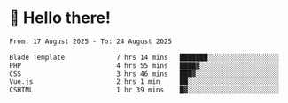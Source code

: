 # 👋 Hello there!

<!--START_SECTION:waka-->

```txt
From: 17 August 2025 - To: 24 August 2025

Blade Template             7 hrs 14 mins   ███████░░░░░░░░░░░░░░░░░░   28.18 %
PHP                        4 hrs 55 mins   ████▓░░░░░░░░░░░░░░░░░░░░   19.17 %
CSS                        3 hrs 46 mins   ███▓░░░░░░░░░░░░░░░░░░░░░   14.72 %
Vue.js                     2 hrs 1 min     ██░░░░░░░░░░░░░░░░░░░░░░░   07.89 %
CSHTML                     1 hr 39 mins    █▓░░░░░░░░░░░░░░░░░░░░░░░   06.47 %
```

<!--END_SECTION:waka-->
